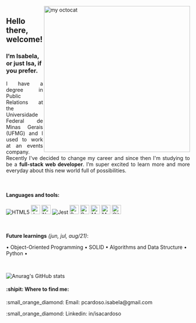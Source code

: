 <img align="right" alt="my octocat" width="400px" src="https://user-images.githubusercontent.com/69821881/120045659-e7f66500-bfe6-11eb-9f48-b87e32415c30.png?raw=true" />
<h2 align="left">Hello there, welcome! <h3 align="left">I’m Isabela, or just Isa, if you prefer.</h3>


<p align="justify">I have a degree in Public Relations at the Universidade Federal de Minas Gerais (UFMG) and I used to work at an events company.
Recently I've decided to change my career and since then I'm studying to be a <strong>full-stack web developer</strong>. I’m super excited to learn more and more everyday about this new world full of possibilities.</p>
<br>
  
<h4>Languages and tools:</h4>
<div width=500px>
<img alt="HTML5" src="https://img.shields.io/badge/html5-%23E34F26.svg?style=for-the-badge&logo=html5&logoColor=white"/>
<img alt="JavaScript" src="https://img.shields.io/badge/javascript%20-%23323330.svg?&style=for-the-badge&logo=javascript&logoColor=%23F7DF1E" height="25px"/>
<img alt="NodeJS" src="https://img.shields.io/badge/Node.js-43853D?style=for-the-badge&logo=node-dot-js&logoColor=white" height="25px"/>
<img alt="Jest" src="https://img.shields.io/badge/-jest-%23C21325?style=for-the-badge&logo=jest&logoColor=white"/>
<img alt="React" src="https://img.shields.io/badge/react%20-%2320232a.svg?&style=for-the-badge&logo=react&logoColor=%2361DAFB" height="25px"/>
<img alt="Redux" src="https://img.shields.io/badge/redux%20-%23593d88.svg?&style=for-the-badge&logo=redux&logoColor=white" height="25px"/>
<img alt="MySQL" src="https://img.shields.io/badge/MySQL-00000F?style=for-the-badge&logo=mysql&logoColor=white" height="25px"/>
<img alt="MongoDB" src ="https://img.shields.io/badge/MongoDB-%234ea94b.svg?&style=for-the-badge&logo=mongodb&logoColor=white" height="25px"/>
<img alt="GitHub" src="https://img.shields.io/badge/github%20-%23121011.svg?&style=for-the-badge&logo=github&logoColor=white" height="25px"/>
</div>
<br><br>

<p><strong>Future learnings</strong> <i>(jun, jul, aug/21)</i>:</p>
<p>• Object-Oriented Programming • SOLID • Algorithms and Data Structure • Python •</p>  <br>

![Anurag's GitHub stats](https://github-readme-stats.vercel.app/api?username=isabelacardoso&show_icons=true&theme=dark)
  
<h4>:shipit:  Where to find me:</h4>
<p>:small_orange_diamond:  Email: pcardoso.isabela@gmail.com</p>
<p>:small_orange_diamond:  Linkedin: in/isacardoso</p>
